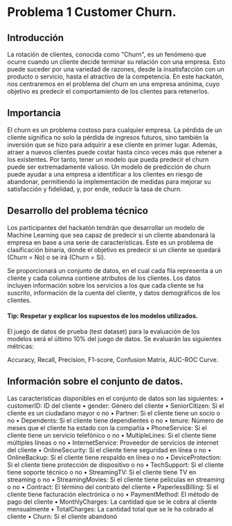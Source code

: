 # Problema 1 Customer Churn.

## Introducción

La rotación de clientes, conocida como "Churn", es un fenómeno que ocurre cuando un cliente decide terminar su relación con una empresa. Esto puede suceder por una variedad de razones, desde la insatisfacción con un producto o servicio, hasta el atractivo de la competencia. En este hackatón, nos centraremos en el problema del churn en una empresa anónima, cuyo objetivo es predecir el comportamiento de los clientes para retenerlos.

## Importancia

El churn es un problema costoso para cualquier empresa. La pérdida de un cliente significa no solo la pérdida de ingresos futuros, sino también la inversión que se hizo para adquirir a ese cliente en primer lugar. Además, atraer a nuevos clientes puede costar hasta cinco veces más que retener a los existentes. Por tanto, tener un modelo que pueda predecir el churn puede ser extremadamente valioso. Un modelo de predicción de churn puede ayudar a una empresa a identificar a los clientes en riesgo de abandonar, permitiendo la implementación de medidas para mejorar su satisfacción y fidelidad, y, por ende, reducir la tasa de churn.

## Desarrollo del problema técnico

Los participantes del hackatón tendrán que desarrollar un modelo de Machine Learning que sea capaz de predecir si un cliente abandonará la empresa en base a una serie de características. Este es un problema de clasificación binaria, donde el objetivo es predecir si un cliente se quedará (Churn = No) o se irá (Churn = Sí).

Se proporcionará un conjunto de datos, en el cual cada fila representa a un cliente y cada columna contiene atributos de los clientes. Los datos incluyen información sobre los servicios a los que cada cliente se ha suscrito, información de la cuenta del cliente, y datos demográficos de los clientes.

#### Tip: Respetar y explicar los supuestos de los modelos utilizados.

El juego de datos de prueba (test dataset) para la evaluación de los modelos será el último 10% del juego de datos. Se evaluarán las siguientes métricas: 

Accuracy, Recall, Precision, F1-score, Confusion Matrix, AUC-ROC Curve.

## Información sobre el conjunto de datos.

Las características disponibles en el conjunto de datos son las siguientes:
•	customerID: ID del cliente
•	gender: Género del cliente
•	SeniorCitizen: Si el cliente es un ciudadano mayor o no
•	Partner: Si el cliente tiene un socio o no
•	Dependents: Si el cliente tiene dependientes o no
•	tenure: Número de meses que el cliente ha estado con la compañía
•	PhoneService: Si el cliente tiene un servicio telefónico o no
•	MultipleLines: Si el cliente tiene múltiples líneas o no
•	InternetService: Proveedor de servicios de internet del cliente
•	OnlineSecurity: Si el cliente tiene seguridad en línea o no
•	OnlineBackup: Si el cliente tiene respaldo en línea o no
•	DeviceProtection: Si el cliente tiene protección de dispositivo o no
•	TechSupport: Si el cliente tiene soporte técnico o no
•	StreamingTV: Si el cliente tiene TV en streaming o no
•	StreamingMovies: Si el cliente tiene películas en streaming o no
•	Contract: El término del contrato del cliente
•	PaperlessBilling: Si el cliente tiene facturación electrónica o no
•	PaymentMethod: El método de pago del cliente
•	MonthlyCharges: La cantidad que se le cobra al cliente mensualmente
•	TotalCharges: La cantidad total que se le ha cobrado al cliente
•	Churn: Si el cliente abandonó 
